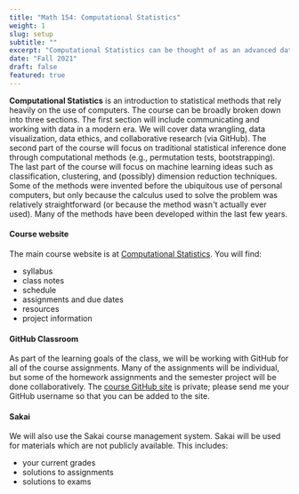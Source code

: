```yaml
---
title: "Math 154: Computational Statistics"
weight: 1
slug: setup
subtitle: ""
excerpt: "Computational Statistics can be thought of as an advanced data science course.  We will work with many different types of data to become fluent in wrangling, visualizing, modeling, predicting, and most importantly communicating results."
date: "Fall 2021"
draft: false
featured: true
---
```



**Computational Statistics** is an introduction to statistical methods that rely heavily on the use of computers.
The course can be broadly broken down into three sections.
The first section will include communicating and working with data in a modern era.
We will cover data wrangling, data visualization, data ethics, and collaborative research (via GitHub).
The second part of the course will focus on traditional statistical inference done through computational methods (e.g., permutation tests, bootstrapping).
The last part of the course will focus on machine learning ideas such as classification, clustering, and (possibly) dimension reduction techniques.
Some of the methods were invented before the ubiquitous use of personal computers, but only because the calculus used to solve the problem was relatively straightforward (or because the method wasn't actually ever used). 
Many of the methods have been developed within the last few years.


#### Course website

The main course website is at [Computational Statistics](https://m154-comp-stats.netlify.app/).  You will find:

* syllabus
* class notes
* schedule
* assignments and due dates
* resources
* project information

#### GitHub Classroom

As part of the learning goals of the class, we will be working with GitHub for all of the course assignments. Many of the assignments will be individual, but some of the homework assignments and the semester project will be done collaboratively.  The [course GitHub site]() is private; please send me your GitHub username so that you can be added to the site.

#### Sakai

We will also use the Sakai course management system.  Sakai will be used for materials which are not publicly available.  This includes:

* your current grades
* solutions to assignments
* solutions to exams


